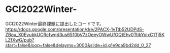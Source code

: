 # GCI2022Winter-
GCI2022Winter最終課題に提出したコードです。
https://docs.google.com/presentation/d/e/2PACX-1vTtb52UDPdS-ZBou_X0EyubkUCRcfwqd3us6510bV7zOeeyOWwUfOQtEhv0TtibYoixC1Tj5KLZfXwG/pub?start=false&loop=false&delayms=3000&slide=id.g1e9ca9bd2dd_0_27
